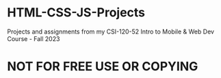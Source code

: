 # HTML-CSS-JS-Projects
Projects and assignments from my CSI-120-52 Intro to Mobile &amp; Web Dev Course - Fall 2023
# NOT FOR FREE USE OR COPYING
